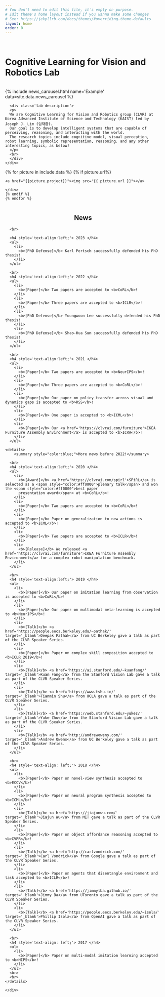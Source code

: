 ```yaml
---
# You don't need to edit this file, it's empty on purpose.
# Edit theme's home layout instead if you wanna make some changes
# See: https://jekyllrb.com/docs/themes/#overriding-theme-defaults
layout: home
order: 0
---
```


<div class='container'>
  <div class='row'>
    <div class='col-lg-1'></div>
    <div class='col-lg-10'>
      <br>
	<h1><div class='lab-name-h1'> <b>Cognitive Learning for Vision and Robotics Lab </b></div></h1>
    </div>
  </div>

  <div class='row'>
    <br>
    <div class='col-lg-1'></div>
    <div class='col-lg-10'>
      {% include news_carousel.html name='Example' data=site.data.news_carousel %}
    </div>
  </div>

  <div class='row'>
    <div class='col-lg-1'></div>
    <div class='col-lg-10'>

      <div class='lab-description'>
      <p>
      We are Cognitive Learning for Vision and Robotics group (CLVR) at Korea Advanced Institute of Science and Technology (KAIST) led by Joseph J. Lim (임재환).
      Our goal is to develop intelligent systems that are capable of perceiving, reasoning, and interacting with the world.
      The research topics include cognitive model, visual perception, robot learning, symbolic representation, reasoning, and any other interesting topics, as below!
      </p>
      <br>
      </div>
    </div>
  </div>

  <div class="row">
	{% for picture in include.data %}
	{% if picture.url%}
  	<div class="column">
	
	<a href="{{picture.project}}"><img src="{{ picture.url }}"></a>

	</div>
	{% endif %}
	{% endfor %}
  </div>

  <div class='row'>
    <div class='col-lg-1'></div>
    <div class='col-lg-10'>
    <h2 style='text-align:center;'> News </h2>

	  <br>

	  <h4 style='text-align:left;'> 2023 </h4>
      <ul>
        <li>
          <b>[PhD Defense]</b> Karl Pertsch successfully defended his PhD thesis!
        </li>
      </ul>

	  <br>
	  <h4 style='text-align:left;'> 2022 </h4>
	  <ul>
	    <li>
	      <b>[Paper]</b> Two papers are accepted to <b>CoRL</b>!
	    </li>
	    <li>
	      <b>[Paper]</b> Three papers are accepted to <b>ICLR</b>!
	    </li>
        <li>
          <b>[PhD Defense]</b> Youngwoon Lee successfully defended his PhD thesis!
        </li>
        <li>
          <b>[PhD Defense]</b> Shao-Hua Sun successfully defended his PhD thesis!
        </li>
	  </ul>

	  <br>
	  <h4 style='text-align:left;'> 2021 </h4>
	  <ul>
	    <li>
	      <b>[Paper]</b> Two papers are accepted to <b>NeurIPS</b>!
	    </li>
	    <li>
	      <b>[Paper]</b> Three papers are accepted to <b>CoRL</b>!
	    </li>
	    <li>
	      <b>[Paper]</b> Our paper on policy transfer across visual and dynamics gaps is accepted to <b>RSS</b>!
	    </li>
	    <li>
	      <b>[Paper]</b> One paper is accepted to <b>ICML</b>!
	    </li>
	    <li>
	      <b>[Paper]</b> Our <a href='https://clvrai.com/furniture'>IKEA Furniture Assembly Environment</a> is accepted to <b>ICRA</b>!
	    </li>
	  </ul>

	<details>
	    <summary style="color:blue;">More news before 2022!</summary>

	  <br>
	  <h4 style='text-align:left;'> 2020 </h4>
	  <ul>
	    <li>
	      <b>[Award]</b> <a href='https://clvrai.com/spirl'>SPiRL</a> is selected as a <span style="color:#ff0000">plenary talk</span> and won the <span style="color:#ff0000">best paper
	      presentation award</span> at <b>CoRL</b>!
	    </li>
	    <li>
	      <b>[Paper]</b> Two papers are accepted to <b>CoRL</b>!
	    </li>
	    <li>
	      <b>[Paper]</b> Paper on generalization to new actions is accepted to <b>ICML</b>!
	    </li>
	    <li>
	      <b>[Paper]</b> Two papers are accepted to <b>ICLR</b>!
	    </li>
	    <li>
	      <b>[Release]</b> We released <a href='https://clvrai.com/furniture'>IKEA Furniture Assembly Environment</a> for a complex robot manipulation benchmark.
	    </li>
	  </ul>

	  <br>
	  <h4 style='text-align:left;'> 2019 </h4>
	  <ul>
	    <li>
	      <b>[Paper]</b> Our paper on imitation learning from observation is accepted to <b>CoRL</b>!
	    </li>
	    <li>
	      <b>[Paper]</b> Our paper on multimodal meta-learning is accepted to <b>NeurIPS</b>!
	    </li>
	    <li>
	      <b>[Talk]</b> <a href='https://people.eecs.berkeley.edu/~pathak/' target='_blank'>Deepak Pathak</a> from UC Berkeley gave a talk as part of the CLVR Speaker Series.
	    </li>
	    <li>
	      <b>[Paper]</b> Paper on complex skill composition accepted to <b>ICLR 2019</b>!
	    </li>
	    <li>
	      <b>[Talk]</b> <a href='https://ai.stanford.edu/~kuanfang/' target='_blank'>Kuan Fang</a> from the Stanford Vision Lab gave a talk as part of the CLVR Speaker Series.
	    </li>
	    <li>
	      <b>[Talk]</b> <a href='https://www.tshu.io/' target='_blank'>Tianmin Shu</a> from UCLA gave a talk as part of the CLVR Speaker Series.
	    </li>
	    <li>
	      <b>[Talk]</b> <a href='https://web.stanford.edu/~yukez/' target='_blank'>Yuke Zhu</a> from the Stanford Vision Lab gave a talk as part of the CLVR Speaker Series.
	    </li>
	    <li>
	      <b>[Talk]</b> <a href='http://andrewowens.com/' target='_blank'>Andrew Owens</a> from UC Berkeley gave a talk as part of the CLVR Speaker Series.
	    </li>
	  </ul>

	  <br>
	  <h4 style='text-align: left;'> 2018 </h4>
	  <ul>
	    <li>
	      <b>[Paper]</b> Paper on novel-view synthesis accepted to <b>ECCV</b>!
	    </li>
	    <li>
	      <b>[Paper]</b> Paper on neural program synthesis accepted to <b>ICML</b>!
	    </li>
	    <li>
	      <b>[Talk]</b> <a href='https://jiajunwu.com/' target='_blank'>Jiajun Wu</a> from MIT gave a talk as part of the CLVR Speaker Series.
	    </li>
	    <li>
	      <b>[Paper]</b> Paper on object affordance reasoning accepted to <b>CVPR</b>!
	    </li>
	    <li>
	      <b>[Talk]</b> <a href='http://carlvondrick.com/' target='_blank'>Carl Vondrick</a> from Google gave a talk as part of the CLVR Speaker Series.
	    </li>
	    <li>
	      <b>[Paper]</b> Paper on agents that disentangle environment and task accepted to <b>ICLR</b>!
	    </li>
	    <li>
	      <b>[Talk]</b> <a href='https://jimmylba.github.io/' target='_blank'>Jimmy Ba</a> from UToronto gave a talk as part of the CLVR Speaker Series.
	    </li>
	    <li>
	      <b>[Talk]</b> <a href='https://people.eecs.berkeley.edu/~isola/' target='_blank'>Phillip Isola</a> from OpenAI gave a talk as part of the CLVR Speaker Series.
	    </li>
	  </ul>

	  <br>
	  <h4 style='text-align: left;'> 2017 </h4>
	  <ul>
	    <li>
	      <b>[Paper]</b> Paper on multi-modal imitation learning accepted to <b>NIPS</b>!
	    </li>
	  </ul>
	  <br>
	  <br>
	</details>

    </div>
  </div>
</div>
